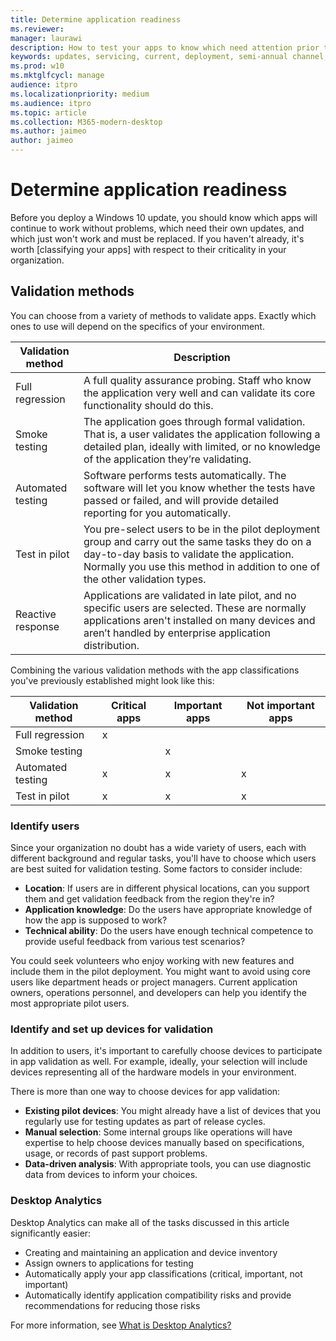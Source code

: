 ```yaml
---
title: Determine application readiness
ms.reviewer: 
manager: laurawi
description: How to test your apps to know which need attention prior to deploying an update
keywords: updates, servicing, current, deployment, semi-annual channel, feature, quality, rings, insider, tools
ms.prod: w10
ms.mktglfcycl: manage
audience: itpro
ms.localizationpriority: medium
ms.audience: itpro
ms.topic: article
ms.collection: M365-modern-desktop
ms.author: jaimeo
author: jaimeo
---
```


# Determine application readiness

Before you deploy a Windows 10 update, you should know which apps will continue to work without problems, which need their own updates, and which just won't work and must be replaced. If you haven't already, it's worth [classifying your apps]<link to plan-define-readiness> with respect to their criticality in your organization.

## Validation methods

You can choose from a variety of methods to validate apps. Exactly which ones to use will depend on the specifics of your environment.


|Validation method  |Description  |
|---------|---------|
|Full regression     | A full quality assurance probing. Staff who know the application very well and can validate its core functionality should do this.        |
|Smoke testing     | The application goes through formal validation. That is, a user validates the application following a detailed plan, ideally with limited, or no knowledge of the application they’re validating.        |
|Automated testing     |  Software performs tests automatically. The software will let you know whether the tests have passed or failed, and will provide detailed reporting for you automatically.    |
|Test in pilot     | You pre-select users to be in the pilot deployment group and carry out the same tasks they do on a day-to-day basis to validate the application. Normally you use this method in addition to one of the other validation types.        |
|Reactive response     | Applications are validated in late pilot, and no specific users are selected. These are normally applications aren't installed on many devices and aren’t handled by enterprise application distribution.        |

Combining the various validation methods with the app classifications you've previously established might look like this:


|Validation method  |Critical apps  |Important apps  |Not important apps  |
|---------|---------|---------|---------|
|Full regression     | x        |         |         |
|Smoke testing     |         | x        |         |
|Automated testing     |  x       |   x      |  x       |
|Test in pilot     |  x       |  x       |  x       |


### Identify users

Since your organization no doubt has a wide variety of users, each with different background and regular tasks, you'll have to choose which users are best suited for validation testing. Some factors to consider include:

- **Location**: If users are in different physical locations, can you support them and get validation feedback from the region they're in?
- **Application knowledge**: Do the users have appropriate knowledge of how the app is supposed to work?
- **Technical ability**: Do the users have enough technical competence to provide useful feedback from various test scenarios?

You could seek volunteers who enjoy working with new features and include them in the pilot deployment. You might want to avoid using core users like department heads or project managers. Current application owners, operations personnel, and developers can help you identify the most appropriate pilot users.

### Identify and set up devices for validation

In addition to users, it's important to carefully choose devices to participate in app validation as well. For example, ideally, your selection will include devices representing all of the hardware models in your environment.

There is more than one way to choose devices for app validation:

- **Existing pilot devices**: You might already have a list of devices that you regularly use for testing updates as part of release cycles.
- **Manual selection**: Some internal groups like operations will have expertise to help choose devices manually based on specifications, usage, or records of past support problems.
- **Data-driven analysis**: With appropriate tools, you can use diagnostic data from devices to inform your choices.


### Desktop Analytics

Desktop Analytics can make all of the tasks discussed in this article significantly easier:

- Creating and maintaining an application and device inventory
- Assign owners to applications for testing
- Automatically apply your app classifications (critical, important, not important)
- Automatically identify application compatibility risks and provide recommendations for reducing those risks

For more information, see [What is Desktop Analytics?](https://docs.microsoft.com/mem/configmgr/desktop-analytics/overview)

